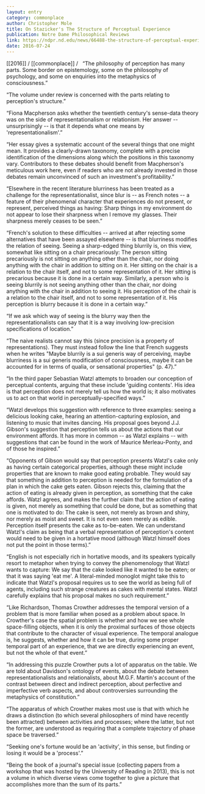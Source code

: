 ```yaml
---
layout: entry
category: commonplace
author: Christopher Mole
title: On Stazicker's The Structure of Perceptual Experience
publication: Notre Dame Philosophical Reviews
link: https://ndpr.nd.edu/news/66488-the-structure-of-perceptual-experience/
date: 2016-07-24
---
```


[[2016]] / [[commonplace]] / 
 
“The philosophy of perception has many parts. Some border on epistemology, some on the philosophy of psychology, and some on enquiries into the metaphysics of consciousness.”

“The volume under review is concerned with the parts relating to perception's structure.”

“Fiona Macpherson asks whether the twentieth century's sense-data theory was on the side of representationalism or relationism. Her answer -- unsurprisingly -- is that it depends what one means by 'representationalism'.”

“Her essay gives a systematic account of the several things that one might mean. It provides a clearly-drawn taxonomy, complete with a precise identification of the dimensions along which the positions in this taxonomy vary. Contributors to these debates should benefit from Macpherson's meticulous work here, even if readers who are not already invested in those debates remain unconvinced of such an investment's profitability.”

“Elsewhere in the recent literature blurriness has been treated as a challenge for the representationalist, since blur is -- as French notes -- a feature of their phenomenal character that experiences do not present, or represent, perceived things as having: Sharp things in my environment do not appear to lose their sharpness when I remove my glasses. Their sharpness merely ceases to be seen.”

“French's solution to these difficulties -- arrived at after rejecting some alternatives that have been assayed elsewhere -- is that blurriness modifies the relation of seeing. Seeing a sharp-edged thing blurrily is, on this view, somewhat like sitting on a chair precariously: The person sitting precariously is not sitting on anything other than the chair, nor doing anything with the chair in addition to sitting on it. Her sitting on the chair is a relation to the chair itself, and not to some representation of it. Her sitting is precarious because it is done in a certain way. Similarly, a person who is seeing blurrily is not seeing anything other than the chair, nor doing anything with the chair in addition to seeing it. His perception of the chair is a relation to the chair itself, and not to some representation of it. His perception is blurry because it is done in a certain way.”

“If we ask which way of seeing is the blurry way then the representationalists can say that it is a way involving low-precision specifications of location.”

“The naive realists cannot say this (since precision is a property of representations). They must instead follow the line that French suggests when he writes "Maybe blurrily is a sui generis way of perceiving, maybe blurriness is a sui generis modification of consciousness, maybe it can be accounted for in terms of qualia, or sensational properties" (p. 47).”

“In the third paper Sebastian Watzl attempts to broaden our conception of perceptual contents, arguing that these include 'guiding contents'. His idea is that perception does not merely tell us how the world is; it also motivates us to act on that world in perceptually-specified ways.”

“Watzl develops this suggestion with reference to three examples: seeing a delicious looking cake, hearing an attention-capturing explosion, and listening to music that invites dancing. His proposal goes beyond J.J. Gibson's suggestion that perception tells us about the actions that our environment affords. It has more in common -- as Watzl explains -- with suggestions that can be found in the work of Maurice Merleau-Ponty, and of those he inspired.”

“Opponents of Gibson would say that perception presents Watzl's cake only as having certain categorical properties, although these might include properties that are known to make good eating probable. They would say that something in addition to perception is needed for the formulation of a plan in which the cake gets eaten. Gibson rejects this, claiming that the action of eating is already given in perception, as something that the cake affords. Watzl agrees, and makes the further claim that the action of eating is given, not merely as something that could be done, but as something that one is motivated to do: The cake is seen, not merely as brown and shiny, nor merely as moist and sweet. It is not even seen merely as edible. Perception itself presents the cake as to-be-eaten. We can understand Watzl's claim as being that a verbal representation of perception's content would need to be given in a hortative mood (although Watzl himself does not put the point in those terms).”

“English is not especially rich in hortative moods, and its speakers typically resort to metaphor when trying to convey the phenomenology that Watzl wants to capture: We say that the cake looked like it wanted to be eaten; or that it was saying 'eat me'. A literal-minded monoglot might take this to indicate that Watzl's proposal requires us to see the world as being full of agents, including such strange creatures as cakes with mental states. Watzl carefully explains that his proposal makes no such requirement.”

“Like Richardson, Thomas Crowther addresses the temporal version of a problem that is more familiar when posed as a problem about space. In Crowther's case the spatial problem is whether and how we see whole space-filling objects, when it is only the proximal surfaces of those objects that contribute to the character of visual experience. The temporal analogue is, he suggests, whether and how it can be true, during some proper temporal part of an experience, that we are directly experiencing an event, but not the whole of that event.”

“In addressing this puzzle Crowther puts a lot of apparatus on the table. We are told about Davidson's ontology of events, about the debate between representationalists and relationalists, about M.G.F. Martin's account of the contrast between direct and indirect perception, about perfective and imperfective verb aspects, and about controversies surrounding the metaphysics of constitution.”

“The apparatus of which Crowther makes most use is that with which he draws a distinction (to which several philosophers of mind have recently been attracted) between activities and processes; where the latter, but not the former, are understood as requiring that a complete trajectory of phase space be traversed.”

“Seeking one's fortune would be an 'activity', in this sense, but finding or losing it would be a 'process'.”

“Being the book of a journal's special issue (collecting papers from a workshop that was hosted by the University of Reading in 2013), this is not a volume in which diverse views come together to give a picture that accomplishes more than the sum of its parts.”

